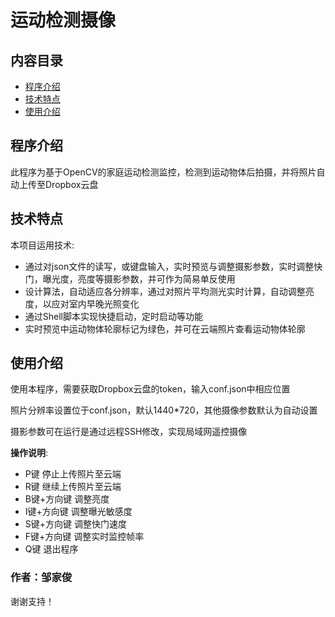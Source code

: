 # 运动检测摄像

## 内容目录
* [程序介绍](#程序介绍)
* [技术特点](#技术特点)
* [使用介绍](#使用介绍)

## 程序介绍
此程序为基于OpenCV的家庭运动检测监控，检测到运动物体后拍摄，并将照片自动上传至Dropbox云盘

## 技术特点
本项目运用技术:
* 通过对json文件的读写，或键盘输入，实时预览与调整摄影参数，实时调整快门，曝光度，亮度等摄影参数，并可作为简易单反使用
* 设计算法，自动适应各分辨率，通过对照片平均测光实时计算，自动调整亮度，以应对室内早晚光照变化
* 通过Shell脚本实现快捷启动，定时启动等功能
* 实时预览中运动物体轮廓标记为绿色，并可在云端照片查看运动物体轮廓

## 使用介绍
使用本程序，需要获取Dropbox云盘的token，输入conf.json中相应位置

照片分辨率设置位于conf.json，默认1440*720，其他摄像参数默认为自动设置

摄影参数可在运行是通过远程SSH修改，实现局域网遥控摄像

**操作说明**:
- P键 停止上传照片至云端
- R键 继续上传照片至云端
- B键+方向键 调整亮度
- I键+方向键 调整曝光敏感度
- S键+方向键 调整快门速度
- F键+方向键 调整实时监控帧率
- Q键 退出程序

### 作者：邹家俊

谢谢支持！
